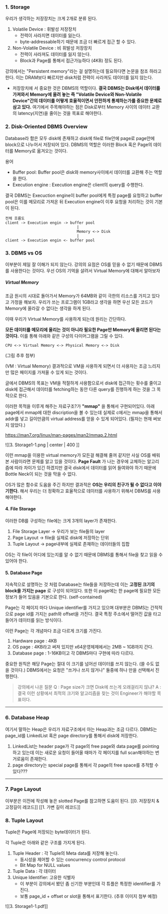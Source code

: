 ### 1. Storage

우리가 생각하는 저장장치는 크게 2개로 분류 된다.

1. Volatile Device : 휘발성 저장장치
	* 전력이 사라지면 데이터를 잃는다.
	* byte-addressable하기 때문에 조금 더 빠르게 접근 할 수 있다.
2. Non-Volatile Device : 비 휘발성 저장장치
	* 전력이 사라져도 데이터를 잃지 않는다.
	* Block과 Page를 통해서 접근가능하다 (4KB) 정도 된다.

강의에서는 "Persistent memory"라는 걸 설명하는데 필요하다면 논문을 참조 하라고 한다. 이는 DRAM보다 빠르지만 disk처럼 전력이 사라져도 데이터를 잃지 않는다.

* 저장장치에 서 중요한 것은 DBMS의 역할이다.
	**결국 DBMS는 Disk에서 데이터를 가져와서 Memory에 올려 놓는 즉 "Volatile Device와 Non-Volatile Device"간의 데이터를 어떻게 효율적이면서 안전하게 통제하는가를 중요한 문제로 삼고 있다.**
	여기에서 주목해야하는 점은 Disk로부터 Memory 사이의 데이터 교환의 latency(지연)을 줄이는 것을 목표로 해야한다.


### 2. Disk-Oriented DBMS Overview

Database라 함은 모두 disk에 존재하고 disk에 file로 file안에 page로 page안에 block으로 나누어서 저장되어 있다.
DBMS의 역할은 이러한 Block 혹은 Page의 데이터를 Memory로 옮겨오는 것이다. 

용어
* Buffer pool: Buffer pool은 disk와 memory사이에서 데이터를 교환해 주는 역할을 한다.
* Execution engine : Execution engine은 client의 query를 수행한다.

결국 DBMS는 Execuction engine이 buffer pool에게 특정 page를 요청하고 buffer pool은 이를 메모리로 가져온 뒤 Execution engine이 이후 요청을 처리하는 것이 기본이 된다.

```
전체 흐름도
client -> Execution engin -> buffer pool
								|
								Memory <-> Disk
								|
client -> Execution engin <- buffer pool
```


### 3. DBMS vs OS

이부분이 제일 잘 이해가 되지 않는다. 강의의 요점은 OS를 믿을 수 없기 때문에 DBMS를 사용한다는 것이다. 우선 OS의 기억을 살려서 Virtual Memory에 대해서 알아보자
##### Virtual Memory

조금 원시의 시대로 돌아가서 Memory가 64MB와 같이 극한의 리소스를 가지고 있다고 가정을 해보자.
우리가 쓰는 프로그램이 1GB라고 생각을 하면 우선 모든 코드가 Memory에 올라갈 수 없다는 생각을 하게 된다. 

이때 우리가 Virtual Memory를 사용하게 되는데 원리는 간단하다.

**모든 데이터를 메모리에 올리는 것이 아니라 필요한 Page만 Memory에 올리면 된다는 것이다.**
이를 통해 아래와 같은 구성의 다이어그램을 그릴 수 있다.
```
CPU <-> Virtual Memory <-> Physical Memory <-> Disk
```

(그림 추후 첨부)

(VM : Virtual Memory)
결과적으로 VM을 사용하게 되면서 더 사용자는 조금 느리지만 많은 페이지를 가져올 수 있게 되는 것이다.

글에서 DBMS의 목표는 VM을 적절하게 사용함으로서 disk에 접근하는 횟수를 줄이고 disk에 접근해서 데이터를 fetching하는 동안 다른 query를 진행하게 하는 것을 그 목적으로 한다.

이러한 목적을 이루게 해주는 자료구조?가  **"mmap"** 을 통해서 구현되어있다.
아래 page에서 mmap에 대한 discription을 볼 수 있는데 실제로 c에서는 mmap을 통해서 addr를 넣고 길이만큼의 virtual address를 얻을 수 있게 되어있다. (필자는 현재 써보지 않았다.)

https://man7.org/linux/man-pages/man2/mmap.2.html

![[3. Storage1-1.png | center | 400 ]]


이런 mmap을 이용한 virtual memory가 모든걸 해결해 줄꺼 같지만 사실 OS를 배워본 사람이라면 문제를 알고 있을 것이다.
**Page Fault** 가 나는 경우에 교체하는 알고리즘에 따라 차이가 있긴 하겠지만 결국 disk에서 데이터를 읽어 들여와야 하기 때문에 Bottle Neck이 되는 것을 막을 수 없다.

OS가 많은 함수로 도움을 주긴 하지만 결과적은 **OS는 우리의 친구가 될 수 없다고 이야기한다.**
해서 우리는 더 정확하고 효율적으로 데이터를 사용하기 위해서 DBMS를 사용해야한다.

#### 4. File Storage

이러한 DB를 구성하는 file에는 크게 3개의 layer가 존재한다.

1. File Storage Layer -> 우리가 보는 file들의 layer
2. Page Layout -> file을 실제로 disk에 저장하는 단위
3. Tuple Layout -> page내부에 실제로 존재하는 데이터들의 집합

OS는 각 file이 어디에 있는지를 알 수 없기 때문에 DBMS를 통해서 file을 찾고 읽을 수 있어야 한다. 


#### 5. Database Page

지속적으로 설명하는 것 처럼 Database는 file들을 저장하는데 이는 **고정된 크기의 block을 가지는 page**
로 구성이 되어있다. 또한 이 page에는 한 page에 필요한 모든 정보가 들어 있음을 기본으로 한다. (self-contained)

Page는 각 페이지 마다 Unique identifier를 가지고 있으며 대부분은 DBMS는 간적적으로 page id를 가지는 path와 offset을 가진다. 결국 특정 주소에서 떨어진 값을 타고 들어가 데이터를 읽는 방식이다.

이런 Page는 각 개념마다 조금 다르게 크기를 가진다.
1. Hardware page : 4KB
2. OS page : 4KB라고 써져 있지만 x64운영체제에서는 2MB ~ 1GB까지 간다.
3. Database page : 1-16KB이고 각 DBMS마다 구현에 따라 다르다.

중요한 원칙은 해당 Page는 절대 이 크기를 넘어선 데이터를 쓰지 않는다. (쓸 수도 없을 것이다.)
DBMS에서는 요청은 "쓰거나 쓰지 않거나" 둘중에 하나 만을 선택해서 진행한다.

> 강의에서 나온 질문
> Q : Page size가 크면 Disk에 쓰는게 오래걸리지 않냐?
> A : 결국 이런 상황에서 최적의 크기와 알고리즘을 찾는 것이 Engineer가 해야할 목표이다.

---
### 6. Database Heap

여기서 말하는 Heap은 우리가 자료구조에서 아는 Heap과는 조금 다르다. DBMS는 page_id를 LinkedList 혹은 page directory를 통해서 disk에 저장한다.

1. LinkedList는 header page가 각 page의 free page와 data page를 pointing하고 있는데 이는 새로운 요청이 들어올 때마가 각 페이지를 full scan해야하는 번거로움이 존재한다.
2. page directory는 special page를 통해서 각 page의 free space를 추적할 수 있다???
---

### 7. Page Layout

이부분은 이전에 작성해 놓은 slotted Page를 참고하면 도움이 된다.
[[0. 저장장치 & 고정길이 레코드]]
[[1. 가변 길이 레코드]]

### 8. Tuple Layout

Tuple은 Page에 저장되는 byte데이터가 된다.

각 Tuple은 아래와 같은 구조를 가지게 된다.

1. Tuple Header : 각 Tuple의 Meta data를 저장해 놓는다.
	* 동시성을 제어할 수 있는 concurrency control protocol
	* Bit Map for NULL values
2. Tuple Data : 각 데이터
3. Unique Identifier: 고유한 식별자
	* 이 부분이 강의에서 봤던 좀 신기한 부분인데 각 튜플은 특정한 identifier를 가진다.
	* 보통 page_id + offset or slot을 통해서 표기한다.
(추후 이미지 첨부 예정)










![[3. Storage1-1.pdf]]